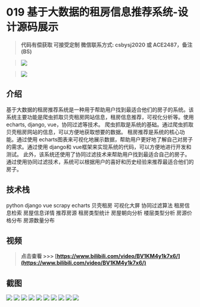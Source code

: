 # 019 基于大数据的租房信息推荐系统-设计源码展示

> **代码有偿获取 可接受定制 微信联系方式: csbysj2020 或 ACE2487，备注(BS)**

> ![](./qrcode2.jpg)

> ![](./qrcode.jpg)

## 介绍

基于大数据的租房推荐系统是一种用于帮助用户找到最适合他们的房子的系统。该系统主要功能是爬虫抓取贝壳租房网站信息，租房信息推荐，可视化分析等。使用 echarts, django, vue，协同过滤等技术。
爬虫抓取是系统的基础。通过爬虫抓取贝壳租房网站的信息，可以方便地获取想要的数据。
租房推荐是系统的核心功能。通过使用 echarts图表来可视化地展示数据，帮助用户更好地了解自己对房子的需求。通过使用 django和 vue框架来实现系统的代码，可以方便地进行开发和测试。
此外，该系统还使用了协同过滤技术来帮助用户找到最适合自己的房子。通过使用协同过滤技术，系统可以根据用户的喜好和历史经验来推荐最适合他们的房子。

## 技术栈

python django vue scrapy echarts 贝壳租房 可视化大屏 协同过滤算法 租房信息检索 房屋信息详情 推荐房源 租房类型统计 房屋朝向分析 楼层类型分析 房源价格分布 房源数量分布

## 视频

> **点击查看 \>\>\> [https://www.bilibili.com/video/BV1KM4y1k7x6/](https://www.bilibili.com/video/BV1KM4y1k7x6/)**

## 截图

![](./01.png)
![](./02.png)
![](./03.png)
![](./04.png)
![](./05.png)
![](./06.png)
![](./07.png)
![](./08.png)
![](./09.png)
![](./10.png)

